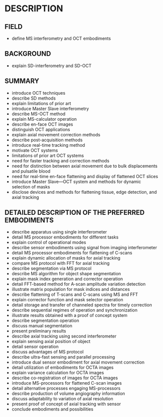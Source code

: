 # DESCRIPTION

## FIELD

- define MS interferometry and OCT embodiments

## BACKGROUND

- explain SD-interferometry and SD-OCT

## SUMMARY

- introduce OCT techniques
- describe SD methods
- explain limitations of prior art
- introduce Master Slave interferometry
- describe MS-OCT method
- explain MS-calculator operation
- describe en-face OCT images
- distinguish OCT applications
- explain axial movement correction methods
- describe post-acquisition methods
- introduce real-time tracking method
- motivate OCT systems
- limitations of prior art OCT systems
- need for faster tracking and correction methods
- need for distinction between axial movement due to bulk displacements and pulsatile blood
- need for real-time en-face flattening and display of flattened OCT slices
- introduce Master Slave—OCT system and methods for dynamic selection of masks
- disclose devices and methods for flattening tissue, edge detection, and axial tracking

## DETAILED DESCRIPTION OF THE PREFERRED EMBODIMENTS

- describe apparatus using single interferometer
- detail MS processor embodiments for different tasks
- explain control of operational modes
- describe sensor embodiments using signal from imaging interferometer
- detail MS processor embodiments for flattening of C-scans
- explain dynamic allocation of masks for axial tracking
- compare MS protocol with FFT for axial tracking
- describe segmentation via MS protocol
- describe MS algorithm for object shape segmentation
- explain mask index generation and corrector operation
- detail FFT-based method for A-scan amplitude variation detection
- illustrate matrix population for mask indices and distances
- describe flattening of T-scans and C-scans using MS and FFT
- explain corrector function and mask selector operation
- detail storage and transfer of channeled spectra for timely correction
- describe sequential regimes of operation and synchronization
- illustrate results obtained with a proof of concept system
- describe segmentation operation
- discuss manual segmentation
- present preliminary results
- describe axial tracking using second interferometer
- explain sensing axial position of object
- detail sensor operation
- discuss advantages of MS protocol
- describe ultra-fast sensing and parallel processing
- introduce dual sensor embodiment for axial movement correction
- detail utilization of embodiments for OCTA images
- explain variance calculation for OCTA images
- describe co-registration of images for OCTA images
- introduce MS-processors for flattened C-scan images
- detail alternative processes engaging MS-processors
- describe production of volume angiography information
- discuss adaptability to variation of axial resolution
- present proof of concept of axial tracking with sensor
- conclude embodiments and possibilities

